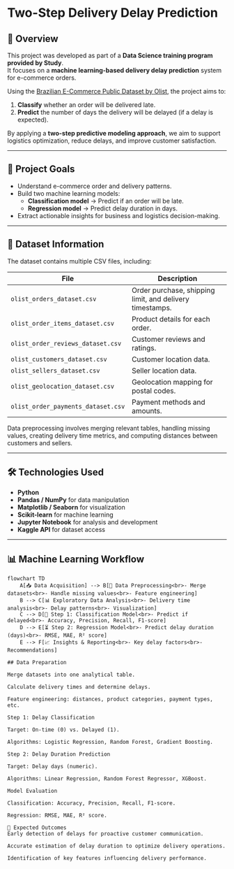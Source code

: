# Two-Step Delivery Delay Prediction

## 📌 Overview  
This project was developed as part of a **Data Science training program provided by Study**.  
It focuses on a **machine learning-based delivery delay prediction** system for e-commerce orders.

Using the [Brazilian E-Commerce Public Dataset by Olist](https://www.kaggle.com/datasets/olistbr/brazilian-ecommerce), the project aims to:  
1. **Classify** whether an order will be delivered late.  
2. **Predict** the number of days the delivery will be delayed (if a delay is expected).

By applying a **two-step predictive modeling approach**, we aim to support logistics optimization, reduce delays, and improve customer satisfaction.

---

## 🎯 Project Goals  
- Understand e-commerce order and delivery patterns.  
- Build two machine learning models:  
  - **Classification model** → Predict if an order will be late.  
  - **Regression model** → Predict delay duration in days.  
- Extract actionable insights for business and logistics decision-making.

---

## 📂 Dataset Information  
The dataset contains multiple CSV files, including:

| File | Description |
|------|-------------|
| `olist_orders_dataset.csv` | Order purchase, shipping limit, and delivery timestamps. |
| `olist_order_items_dataset.csv` | Product details for each order. |
| `olist_order_reviews_dataset.csv` | Customer reviews and ratings. |
| `olist_customers_dataset.csv` | Customer location data. |
| `olist_sellers_dataset.csv` | Seller location data. |
| `olist_geolocation_dataset.csv` | Geolocation mapping for postal codes. |
| `olist_order_payments_dataset.csv` | Payment methods and amounts. |

Data preprocessing involves merging relevant tables, handling missing values, creating delivery time metrics, and computing distances between customers and sellers.

---

## 🛠️ Technologies Used  
- **Python**  
- **Pandas / NumPy** for data manipulation  
- **Matplotlib / Seaborn** for visualization  
- **Scikit-learn** for machine learning  
- **Jupyter Notebook** for analysis and development  
- **Kaggle API** for dataset access

---

## 📊 Machine Learning Workflow  

```mermaid
flowchart TD
    A[📥 Data Acquisition] --> B[🧹 Data Preprocessing<br>- Merge datasets<br>- Handle missing values<br>- Feature engineering]
    B --> C[📊 Exploratory Data Analysis<br>- Delivery time analysis<br>- Delay patterns<br>- Visualization]
    C --> D[🧠 Step 1: Classification Model<br>- Predict if delayed<br>- Accuracy, Precision, Recall, F1-score]
    D --> E[⏳ Step 2: Regression Model<br>- Predict delay duration (days)<br>- RMSE, MAE, R² score]
    E --> F[📈 Insights & Reporting<br>- Key delay factors<br>- Recommendations]

## Data Preparation

Merge datasets into one analytical table.

Calculate delivery times and determine delays.

Feature engineering: distances, product categories, payment types, etc.

Step 1: Delay Classification

Target: On-time (0) vs. Delayed (1).

Algorithms: Logistic Regression, Random Forest, Gradient Boosting.

Step 2: Delay Duration Prediction

Target: Delay days (numeric).

Algorithms: Linear Regression, Random Forest Regressor, XGBoost.

Model Evaluation

Classification: Accuracy, Precision, Recall, F1-score.

Regression: RMSE, MAE, R² score.

🚀 Expected Outcomes
Early detection of delays for proactive customer communication.

Accurate estimation of delay duration to optimize delivery operations.

Identification of key features influencing delivery performance.
